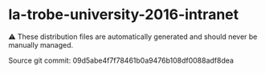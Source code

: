 # la-trobe-university-2016-intranet

:warning: These distribution files are automatically generated and should never be manually managed.

Source git commit: 09d5abe4f7f78461b0a9476b108df0088adf8dea
